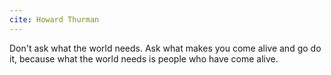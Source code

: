 ```yaml
---
cite: Howard Thurman
---
```


Don't ask what the world needs. Ask what makes you come alive and go do it, because what the world needs is people who have come alive.
